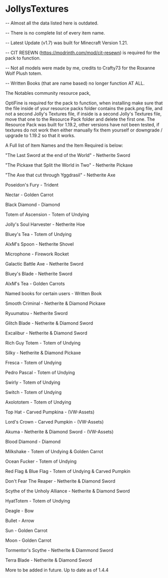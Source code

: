 # JollysTextures

-- Almost all the data listed here is outdated. 

-- There is no complete list of every item name.

-- Latest Update (v1.7) was built for Minecraft Version 1.21.

-- CIT RESEWN (https://modrinth.com/mod/cit-resewn) is required for the pack to function.

-- Not all models were made by me, credits to Crafty73 for the Roxanne Wolf Plush totem.

-- Written Books (that are name based) no longer function AT ALL.


The Notables community resource pack,

OptiFine is required for the pack to function, when installing make sure that the file inside of your resource packs folder contains the pack.png file, and not a second Jolly's Textures file, if inside is a second Jolly's Textures file, move that one to the Resource Pack folder and delete the first one. The Resource Pack was built for 1.19.2,
other versions have not been tested, if textures do not work then either manually fix them yourself or downgrade / upgrade to 1.19.2 so that it works.

A Full list of Item Names and the Item Required is below:

"The Last Sword at the end of the World" - Netherite Sword

"The Pickaxe that Split the World in Two" - Netherite Pickaxe

"The Axe that cut through Yggdrasil" - Netherite Axe

Poseidon's Fury - Trident

Nectar - Golden Carrot

Black Diamond - Diamond

Totem of Ascension - Totem of Undying

Jolly's Soul Harvester - Netherite Hoe

Bluey's Tea - Totem of Undying

AlxM's Spoon - Netherite Shovel

Microphone - Firework Rocket

Galactic Battle Axe - Netherite Sword

Bluey's Blade - Netherite Sword

AlxM's Tea - Golden Carrots

Named books for certain users - Written Book

Smooth Criminal - Netherite & Diamond Pickaxe

Ryuumatou - Netherite Sword

Glitch Blade - Netherite & Diamond Sword

Excalibur - Netherite & Diamond Sword

Rich Guy Totem - Totem of Undying

Silky - Netherite & Diamond Pickaxe 

Fresca - Totem of Undying

Pedro Pascal - Totem of Undying

Swirly - Totem of Undying

Switch - Totem of Undying

Axolototem - Totem of Undying

Top Hat - Carved Pumpkina - (VW-Assets)

Lord's Crown - Carved Pumpkin - (VW-Assets)

Akuma - Netherite & Diamond Sword - (VW-Assets)

Blood Diamond - Diamond

Milkshake - Totem of Undying & Golden Carrot

Ocean Fucker - Totem of Undying

Red Flag & Blue Flag - Totem of Undying & Carved Pumpkin

Don't Fear The Reaper - Netherite & Diamond Sword

Scythe of the Unholy Alliance - Netherite & Diamond Sword

HyatTotem - Totem of Undying

Deagle - Bow

Bullet - Arrow

Sun - Golden Carrot

Moon - Golden Carrot

Tormentor's Scythe - Netherite & Diammond Sword

Terra Blade - Netherite & Diamond Sword

More to be added in future.
Up to date as of 1.4.4
